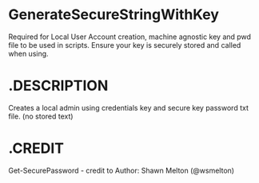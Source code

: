 # GenerateSecureStringWithKey
Required for Local User Account creation, machine agnostic key and pwd file to be used in scripts.  Ensure your key is securely stored and called when using.

# .DESCRIPTION 

Creates a local admin using credentials key and secure key password txt file. (no stored text)

# .CREDIT 

Get-SecurePassword - credit to Author: Shawn Melton (@wsmelton)
